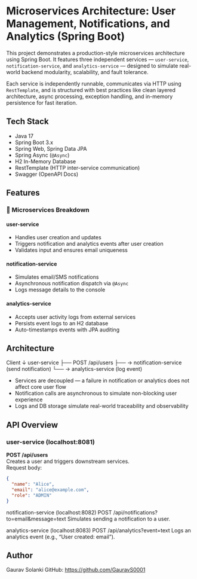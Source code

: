 # Microservices Architecture: User Management, Notifications, and Analytics (Spring Boot)

This project demonstrates a production-style microservices architecture using Spring Boot. It features three independent services — `user-service`, `notification-service`, and `analytics-service` — designed to simulate real-world backend modularity, scalability, and fault tolerance.

Each service is independently runnable, communicates via HTTP using `RestTemplate`, and is structured with best practices like clean layered architecture, async processing, exception handling, and in-memory persistence for fast iteration.

## Tech Stack

- Java 17  
- Spring Boot 3.x  
- Spring Web, Spring Data JPA  
- Spring Async (`@Async`)  
- H2 In-Memory Database  
- RestTemplate (HTTP inter-service communication)  
- Swagger (OpenAPI Docs)  

## Features

### 🧩 Microservices Breakdown

#### user-service
- Handles user creation and updates  
- Triggers notification and analytics events after user creation  
- Validates input and ensures email uniqueness  

#### notification-service
- Simulates email/SMS notifications  
- Asynchronous notification dispatch via `@Async`  
- Logs message details to the console  

#### analytics-service
- Accepts user activity logs from external services  
- Persists event logs to an H2 database  
- Auto-timestamps events with JPA auditing  

## Architecture

Client
↓
user-service
├── POST /api/users
├── → notification-service (send notification)
└── → analytics-service (log event)


- Services are decoupled — a failure in notification or analytics does not affect core user flow  
- Notification calls are asynchronous to simulate non-blocking user experience  
- Logs and DB storage simulate real-world traceability and observability  

## API Overview

### user-service (localhost:8081)
**POST /api/users**  
Creates a user and triggers downstream services.  
Request body:
```json
{
  "name": "Alice",
  "email": "alice@example.com",
  "role": "ADMIN"
}
```
notification-service (localhost:8082)
POST /api/notifications?to=email&message=text
Simulates sending a notification to a user.

analytics-service (localhost:8083)
POST /api/analytics?event=text
Logs an analytics event (e.g., “User created: email”).

## Author
Gaurav Solanki
GitHub: https://github.com/GauravS0001
